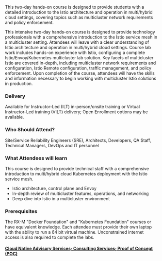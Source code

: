<!-- Multicloud with Istion on Kubernetes -->

This two-day hands-on course is designed to provide students with a detailed introduction to the Istio architecture and operation in multi/hybrid cloud settings, covering topics such as multicluster network requirements and policy enforcement.

This intensive two-day hands-on course is designed to provide technology professionals with a comprehensive introduction to the Istio service mesh in a multicluster setting. Attendees will leave with a clear understanding of Istio architecture and operation in multi/hybrid cloud settings. Course lab work includes hands-on experience with Istio, configuring a complete Istio/Envoy/Kubernetes multicluster lab solution. Key facets of multicluster Istio are covered in-depth, including multicluster network requirements and configuration, Istio Remote configuration, traffic management, and policy enforcement. Upon completion of the course, attendees will have the skills and information necessary to begin working with multicluster Istio solutions in production.


### Delivery

Available for Instructor-Led (ILT) in-person/onsite training or Virtual Instructor-Led training (VILT) delivery; Open Enrollment options may be available.


### Who Should Attend?

Site/Service Reliability Engineers (SRE), Architects, Developers, QA Staff, Technical Managers, DevOps and IT personnel


### What Attendees will learn

This course is designed to provide technical staff with a comprehensive introduction to multi/hybrid cloud Kubernetes
deployment with the Istio service mesh.

- Istio architecture, control plane and Envoy
- In-depth review of multicluster features, operations, and networking
- Deep dive into Istio in a multicluster environment


### Prerequisites

The RX-M "Docker Foundation" and "Kubernetes Foundation" courses or have equivalent knowledge. Each attendee must
provide their own laptop with the ability to run a 64 bit virtual machine. Unconstrained internet access is also
required to complete the labs.


#### [Cloud Native Advisory Services; Consulting Services; Proof of Concept (POC)](https://rx-m.com/cloud-native-consulting/)
